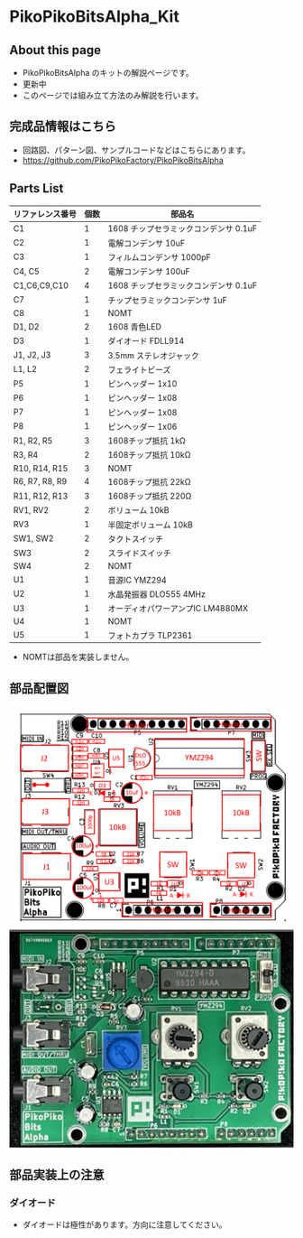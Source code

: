 # PikoPikoBitsAlpha_Kit

## About this page

- PikoPikoBitsAlpha のキットの解説ページです。
- 更新中
- このページでは組み立て方法のみ解説を行います。

## 完成品情報はこちら
- 回路図、パターン図、サンプルコードなどはこちらにあります。
- https://github.com/PikoPikoFactory/PikoPikoBitsAlpha

## Parts List

 | リファレンス番号 | 個数 | 部品名 | 
 |  -----  |  -----  |  -----  | 
 | C1 | 1 | 1608 チップセラミックコンデンサ 0.1uF | 
 | C2 | 1 | 電解コンデンサ 10uF | 
 | C3 | 1 | フィルムコンデンサ 1000pF | 
 | C4, C5 | 2 | 電解コンデンサ 100uF | 
 | C1,C6,C9,C10 | 4 | 1608 チップセラミックコンデンサ 0.1uF | 
  | C7 | 1 | チップセラミックコンデンサ 1uF | 
 | C8 | 1 | NOMT | 
 | D1, D2 | 2 | 1608 青色LED | 
 | D3 | 1 | ダイオード FDLL914 | 
 | J1, J2, J3 | 3 | 3.5mm ステレオジャック | 
 | L1, L2 | 2 | フェライトビーズ | 
 | P5 | 1 | ピンヘッダー 1x10 | 
 | P6 | 1 | ピンヘッダー 1x08 | 
 | P7 | 1 | ピンヘッダー 1x08 | 
 | P8 | 1 | ピンヘッダー 1x06 | 
 | R1, R2, R5 | 3 | 1608チップ抵抗 1kΩ | 
 | R3, R4 | 2 | 1608チップ抵抗 10kΩ | 
 | R10, R14, R15 | 3 | NOMT | 
 | R6, R7, R8, R9 | 4 | 1608チップ抵抗 22kΩ | 
 | R11, R12, R13 | 3 | 1608チップ抵抗 220Ω | 
 | RV1, RV2 | 2 | ボリューム 10kB | 
 | RV3 | 1 | 半固定ボリューム 10kB | 
 | SW1, SW2 | 2 | タクトスイッチ | 
 | SW3 | 2 | スライドスイッチ | 
 | SW4 | 2 | NOMT | 
 | U1 | 1 | 音源IC YMZ294 | 
 | U2 | 1 | 水晶発振器 DLO555 4MHz | 
 | U3 | 1 | オーディオパワーアンプIC LM4880MX | 
 | U4 | 1 | NOMT | 
 | U5 | 1 | フォトカプラ TLP2361 | 

- NOMTは部品を実装しません。

## 部品配置図

![PartsPlacementChart](/image/PikoPikoBitsAlpha_parts_placement.PNG)
![PartsPlacementImage](/image/IMG_5657.JPG)

## 部品実装上の注意
### ダイオード
- ダイオードは極性があります。方向に注意してください。



